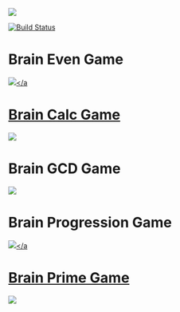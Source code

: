 <a href="https://codeclimate.com/github/codeclimate/codeclimate/maintainability"><img src="https://api.codeclimate.com/v1/badges/a99a88d28ad37a79dbf6/maintainability" /></a>

[![Build Status](https://travis-ci.com/ushankax/python-project-lvl1.svg?branch=master)](https://travis-ci.com/ushankax/python-project-lvl1)

# Brain Even Game
<a href="https://asciinema.org/a/294855" target="_blank"><img src="https://asciinema.org/a/294855.svg" /></a
>
# Brain Calc Game
<a href="https://asciinema.org/a/294850" target="_blank"><img src="https://asciinema.org/a/294850.svg" /></a>

# Brain GCD Game
<a href="https://asciiinema.org/a/294860" target="_blank"><img src="https://asciinema.org/a/294860.svg" /></a>

# Brain Progression Game
<a href="https://asciinema.org/a/294867" target="_blank"><img src="https://asciinema.org/a/294867.svg" /></a
>
# Brain Prime Game
<a href="https://asciinema.org/a/294862" target="_blank"><img src="https://asciinema.org/a/294862.svg" /></a>
